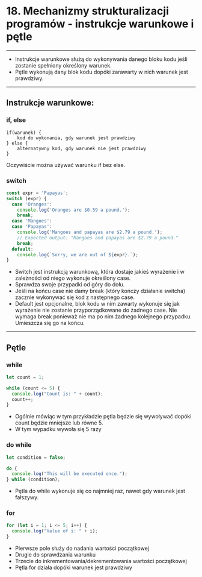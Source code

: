 # 18. Mechanizmy strukturalizacji programów - instrukcje warunkowe i pętle

---

- Instrukcje warunkowe służą do wykonywania danego bloku kodu jeśli zostanie spełniony określony warunek.
- Pętle wykonują dany blok kodu dopóki zarawarty w nich warunek jest prawdziwy.

---

## Instrukcje warunkowe:

### if, else
```
if(warunek) {
    kod do wykonania, gdy warunek jest prawdziwy
} else {
    alternatywny kod, gdy warunek nie jest prawdziwy
}
```

Oczywiście można używać warunku if bez else.

### switch
```js
const expr = 'Papayas';
switch (expr) {
  case 'Oranges':
    console.log('Oranges are $0.59 a pound.');
    break;
  case 'Mangoes':
  case 'Papayas':
    console.log('Mangoes and papayas are $2.79 a pound.');
    // Expected output: "Mangoes and papayas are $2.79 a pound."
    break;
  default:
    console.log(`Sorry, we are out of ${expr}.`);
}
```
- Switch jest instrukcją warunkową, która dostaje jakieś wyrażenie i w zależności od niego wykonuje określony case.
- Sprawdza swoje przypadki od góry do dołu.
- Jeśli na końcu case nie damy break (który kończy działanie switcha) zacznie wykonywać się kod z następnego case.
- Default jest opcjonalne, blok kodu w nim zawarty wykonuje się jak wyrażenie nie zostanie przyporządkowane do żadnego case. Nie wymaga break ponieważ nie ma po nim żadnego kolejnego przypadku. Umieszcza się go na końcu.

---

## Pętle

### while
```js
let count = 1;

while (count <= 5) {
  console.log("Count is: " + count);
  count++;
}
```
- Ogólnie mówiąc w tym przykładzie pętla będzie się wywoływać dopóki count będzie mniejsze lub równe 5.
- W tym wypadku wywoła się 5 razy

### do while
```js
let condition = false;

do {
  console.log("This will be executed once.");
} while (condition);
```
- Pętla do while wykonuje się co najmniej raz, nawet gdy warunek jest fałszywy.

### for
```js
for (let i = 1; i <= 5; i++) {
  console.log("Value of i: " + i);
}
```
- Pierwsze pole służy do nadania wartości początkowej
- Drugie do sprawdzania warunku
- Trzecie do inkrementowania/dekrementowania wartości początkowej
- Pętla for działa dopóki warunek jest prawdziwy